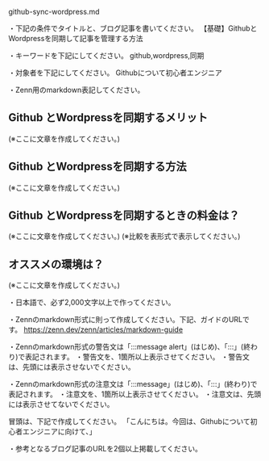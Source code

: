 github-sync-wordpress.md

・下記の条件でタイトルと、ブログ記事を書いてください。
【基礎】GithubとWordpressを同期して記事を管理する方法

・キーワードを下記にしてください。
github,wordpress,同期
 
・対象者を下記にしてください。
        Githubについて初心者エンジニア

・Zenn用のmarkdown表記してください。



## Github とWordpressを同期するメリット
(※ここに文章を作成してください。)

## Github とWordpressを同期する方法
(※ここに文章を作成してください。)

## Github とWordpressを同期するときの料金は？
(※ここに文章を作成してください。)
(※比較を表形式で表示してください。)

## オススメの環境は？
(※ここに文章を作成してください。)



・日本語で、必ず2,000文字以上で作ってください。


・Zennのmarkdown形式に則って作成してください。下記、ガイドのURLです。
https://zenn.dev/zenn/articles/markdown-guide

・Zennのmarkdown形式の警告文は「:::message alert」(はじめ)、「:::」(終わり)で表記されます。
・警告文を、1箇所以上表示させてください。
・警告文は、先頭には表示させないでください。

・Zennのmarkdown形式の注意文は「:::message」(はじめ)、「:::」(終わり)で表記されます。
・注意文を、1箇所以上表示させてください。
・注意文は、先頭には表示させてないでください。

冒頭は、下記で作成してください。
「こんにちは。今回は、Githubについて初心者エンジニアに向けて、」

・参考となるブログ記事のURLを2個以上掲載してください。

